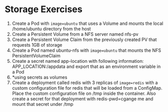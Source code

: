 # Storage Exercises

1. Create a Pod with ```image=ubuntu``` that uses a Volume and mounts the local /home/ubuntu directory from the host
2. Create a Persistent Volume from a NFS server named nfs-pv
3. Create a Persistent Volume Claim from the previously created PV that requests 1GB of storage
4. Create a Pod named ubuntu-nfs with ```image=ubuntu``` that mounts the NFS PersistentVolumeClaim
5. Create a secret named app-location with following information: APP_LOCATION:/appdata and export that as an environment variable in a Pod
6. *using secrets as volumes
7. Create a deployment called redis with 3 replicas of ```image=redis``` with a custom configuration file for redis that will be loaded from a ConfigMap. Place the custom configuration file on /tmp inside the container. Also create a secret for that deployment with redis-pwd=cgange me and mount that secret under /tmp
